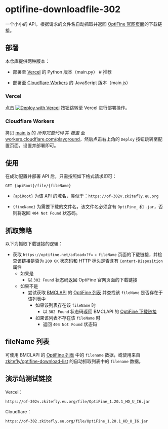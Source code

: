 # optifine-downloadfile-302

一个小小的 API，根据请求的文件名自动抓取并返回 [OptiFine 官网页面](https://optifine.net)的下载链接。

## 部署

本仓库提供两种版本：

- 部署至 [Vercel](https://vercel.com) 的 Python 版本（main.py） # 推荐

- 部署至 [Cloudflare Workers](https://workers.cloudflare.com) 的 JavaScript 版本（main.js）

### Vercel

点击 [![Deploy with Vercel](https://vercel.com/button)](https://vercel.com/new/clone?repository-url=https%3A%2F%2Fgithub.com%2Fzkitefly%2Foptifine-downloadfile-302) 按钮跳转至 Vercel 进行部署操作。

### Cloudflare Workers

拷贝 [main.js](./main.js) 的 _所有完整代码_ 并 _覆盖_ 至 [workers.cloudflare.com/playground](https://workers.cloudflare.com/playground)，然后点击右上角的 `Deploy` 按钮跳转至配置页面，设置并部署即可。

## 使用

在成功配置并部署 API 后，只需按照如下格式请求即可：

```
GET {apiRoot}/file/{fileName}
```

- `{apiRoot}` 为该 API 的域名，类似于：`https://of-302v.zkitefly.eu.org`

- `{fineName}` 为需要下载的文件名，该文件名必须含有 `OptiFine_` 和 `.jar`，否则将返回 `404 Not Found` 状态码。

## 抓取策略

以下为抓取下载链接的逻辑：

- 获取 `https://optifine.net/adloadx?f=` + `fileName` 页面的下载链接，并检查该链接是否为 `200 OK` 状态码和 HTTP 标头是否含有 `Content-Disposition` 属性
  - 如果是
    - 以 `302 Found` 状态码返回 OptiFine 官网页面的下载链接
  - 如果不是
    - 尝试获取 [BMCLAPI](https://bmclapidoc.bangbang93.com) 的 [OptiFine 列表](https://bmclapidoc.bangbang93.com/#api-Optifine-getOptifineList) 并查找该 `fileName` 是否存在于该列表中
      - 如果该列表存在该 `fileName` 时
        - 以 `302 Found` 状态码返回 BMCLAPI 的 [OptiFine 下载链接](https://bmclapidoc.bangbang93.com/#api-Optifine-getOptifine)
      - 如果该列表不存在该 `fileName` 时
        - 返回 `404 Not Found` 状态码

## fileName 列表

可使用 BMCLAPI 的 [OptiFine 列表](https://bmclapidoc.bangbang93.com/#api-Optifine-getOptifineList) 中的 `filename` 数据，或使用来自 [zkitefly/optifine-download-list](https://github.com/zkitefly/optifine-download-list) 的自动抓取列表中的 `filename` 数据。

## 演示站测试链接

Vercel：

```
https://of-302v.zkitefly.eu.org/file/OptiFine_1.20.1_HD_U_I6.jar
```

Cloudflare：
```
https://of-302.zkitefly.eu.org/file/OptiFine_1.20.1_HD_U_I6.jar
```
